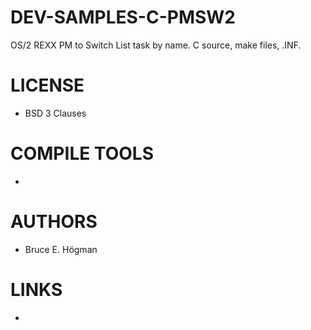 # DEV-SAMPLES-C-PMSW2
OS/2 REXX PM to Switch List task by name. C source, make files, .INF.

LICENSE
===============
* BSD 3 Clauses

COMPILE TOOLS
===============
* 
 
AUTHORS
===============
* Bruce E. Högman

LINKS
===============
* 

